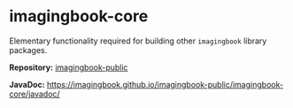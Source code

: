# imagingbook-core
Elementary functionality required for building other `imagingbook` library packages.

**Repository:** [imagingbook-public](https://github.com/imagingbook/imagingbook-public)

**JavaDoc:** https://imagingbook.github.io/imagingbook-public/imagingbook-core/javadoc/
